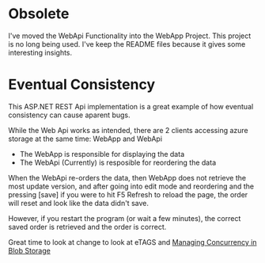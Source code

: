 ﻿# Obsolete

I've moved the WebApi Functionality into the WebApp Project.
This project is no long being used.
I've keep the README files because it gives some interesting insights.

# Eventual Consistency

This ASP.NET REST Api implementation is a great example of how eventual consistency can cause
aparent bugs.

While the Web Api works as intended, there are 2 clients accessing azure storage at the same time: WebApp and WebApi

* The WebApp is responsible for displaying the data
* The WebApi (Currently) is resposible for reordering the data

When the WebApi re-orders the data, then WebApp does not retrieve the most update version, and
after going into edit mode and  reordering and the pressing [save] if you were to hit F5 Refresh
to reload the page, the order will reset and look like the data didn't save.

However, if you restart the program (or wait a few minutes), the correct saved order is retrieved and
the order is correct.

Great time to look at change to look at eTAGS and [Managing Concurrency in Blob Storage](https://docs.microsoft.com/en-us/azure/storage/blobs/concurrency-manage?tabs=dotnet)
